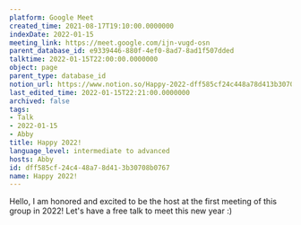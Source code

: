 ```yaml
---
platform: Google Meet
created_time: 2021-08-17T19:10:00.0000000
indexDate: 2022-01-15
meeting_link: https://meet.google.com/ijn-vugd-osn
parent_database_id: e9339446-880f-4ef0-8ad7-8ad1f507dded
talktime: 2022-01-15T22:00:00.0000000
object: page
parent_type: database_id
notion_url: https://www.notion.so/Happy-2022-dff585cf24c448a78d413b30708b0767
last_edited_time: 2022-01-15T22:21:00.0000000
archived: false
tags:
- Talk
- 2022-01-15
- Abby
title: Happy 2022!
language_level: intermediate to advanced
hosts: Abby
id: dff585cf-24c4-48a7-8d41-3b30708b0767
name: Happy 2022!
---
```


Hello, I am honored and excited to be the host at the first meeting of this group in 2022! Let's have a free talk to meet this new year :)





